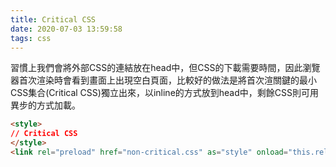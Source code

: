 ```yaml
---
title: Critical CSS
date: 2020-07-03 13:59:58
tags: css
---
```

習慣上我們會將外部CSS的連結放在head中，但CSS的下載需要時間，因此瀏覽器首次渲染時會看到畫面上出現空白頁面，比較好的做法是將首次渲關鍵的最小CSS集合(Critical CSS)獨立出來，以inline的方式放到head中，剩餘CSS則可用異步的方式加載。

```html
<style>
// Critical CSS
</style>
<link rel="preload" href="non-critical.css" as="style" onload="this.rel='stylesheet'"/>
```